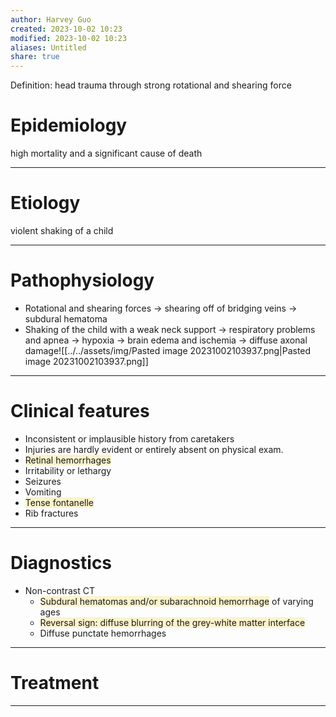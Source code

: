 ```yaml
---
author: Harvey Guo
created: 2023-10-02 10:23
modified: 2023-10-02 10:23
aliases: Untitled
share: true
---
```

Definition: head trauma through strong rotational and shearing force
# Epidemiology
high mortality and a significant cause of death

---
# Etiology
violent shaking of a child

---
# Pathophysiology
- Rotational and shearing forces → shearing off of bridging veins → subdural hematoma
- Shaking of the child with a weak neck support → respiratory problems and apnea → hypoxia → brain edema and ischemia → diffuse axonal damage![[../../assets/img/Pasted image 20231002103937.png|Pasted image 20231002103937.png]]

---
# Clinical features
- Inconsistent or implausible history from caretakers
- Injuries are hardly evident or entirely absent on physical exam.
- <span style="background:rgba(240, 200, 0, 0.2)">Retinal hemorrhages</span>
- Irritability or lethargy
- Seizures
- Vomiting
- <span style="background:rgba(240, 200, 0, 0.2)">Tense fontanelle</span>
- Rib fractures

---
# Diagnostics
- Non-contrast CT
	- <span style="background:rgba(240, 200, 0, 0.2)">Subdural hematomas and/or subarachnoid hemorrhage</span> of varying ages
	- <span style="background:rgba(240, 200, 0, 0.2)">Reversal sign: diffuse blurring of the grey-white matter interface</span>
	- Diffuse punctate hemorrhages

---
# Treatment


---
